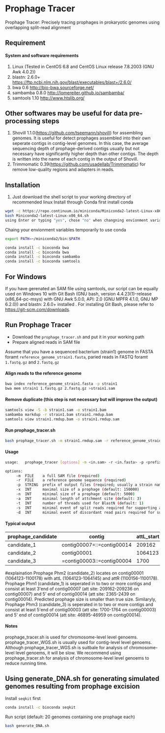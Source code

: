 Prophage Tracer
========

Prophage Tracer: Precisely tracing prophages in prokaryotic genomes using overlapping split-read alignment

Requirement
------

#### System and software requirements

1. Linux (Tested in CentOS 6.8 and CentOS Linux release 7.8.2003 (GNU Awk 4.0.2))
2. blastn: 2.6.0+ https://ftp.ncbi.nlm.nih.gov/blast/executables/blast+/2.6.0/
3. bwa 0.6 http://bio-bwa.sourceforge.net/
4. sambamba 0.8.0 http://lomereiter.github.io/sambamba/
5. samtools 1.10 http://www.htslib.org/

## Other softwares may be useful for data pre-processing steps
1. Shovill 1.1.0(https://github.com/tseemann/shovill) for assembling genomes. It is useful for detect prophages assembled into their own seperate contigs in contig-level genomes. In this case, the average sequencing depth of prophage-derived contigs usually but not necessary have significantly higher depth than other contigs. The depth is written into the name of each contig in the output of Shovill.
2. Trimmomatic 0.39(https://github.com/usadellab/Trimmomatic) for remove low-quality regions and adapters in reads.

Installation
------
1. Just download the shell script to your working directory of recommended  linux 
Install through Conda
first install conda
```Bash
wget -c https://repo.continuum.io/miniconda/Miniconda2-latest-Linux-x86_64.sh
bash Miniconda2-latest-Linux-x86_64.sh
using Enter or typing "yes", chose "no" when changning envionment variables
```
Chaing your envionment variables temporarily to use conda
```Bash
export PATH=~/miniconda2/bin:$PATH
```
```Bash
conda install -c bioconda bwa
conda install -c bioconda bwa
conda install -c bioconda sambamba
conda install -c bioconda samtools
```
## For Windows
If you have gerenated an SAM file using samtools, our script can be equally used on Windows 10 with Git Bash (GNU bash, version 4.4.23(1)-release (x86_64-pc-msys) with GNU Awk 5.0.0, API: 2.0 (GNU MPFR 4.1.0, GNU MP 6.2.0)) and blastn: 2.6.0+ installed . For installing Git Bash, please refer to https://git-scm.com/downloads.

Run Prophage Tracer
------

* Download the `prophage_tracer.sh` and put it in your working path
* Prepare aligned reads in SAM file

Assume that you have a sequenced bacterium (strain1) genome in FASTA foramt `reference_genome_strain1.fasta`, paried reads in FASTQ foramt `1.fastq.gz` and `2.fastq.gz`

#### Align reads to the reference genome
```Bash
bwa index reference_genome_strain1.fasta -p strain1
bwa mem strain1 1.fastq.gz 2.fastq.gz >strain1.sam
```
#### Remove duplicate (this step is not necessary but will improve the output)
```Bash
samtools view -S -b strain1.sam -o strain1.bam
sambamba markdup -r strain1.bam strain1.rmdup.bam
samtools view strain1.rmdup.bam -o strain1.rmdup.sam 
```
#### Run prophage_tracer.sh
```Bash
bash prophage_tracer.sh -m strain1.rmdup.sam -r reference_genome_strain1.fasta -p strain1
```
#### Usage

```Bash
usage:   prophage_tracer [options] -m <in.sam> -r <in.fasta> -p <prefix>

options:
     -m  FILE    a full SAM file (required)
     -r  FILE    a reference genome sequence (required)
     -p  STRING  prefix of output files (required; usually a strain name or a sample name)
     -x  INT     maximal size of a prophage (default: 150000)
     -n  INT     minimal size of a prophage (default: 5000)
     -a  INT     minimal length of attchment site (default: 3)
     -t  INT     number of threads used for BlastN (default: 1)
     -s  INT     minimal event of split reads required for supporting a prophage candidate
     -d  INT     minimal event of discordant read pairs required for supporting a prophage candidat
```

#### Typical output
prophage_candidate|contig|attL_start|attL_start|attR_end|attR_end|prophage_size|SR_evidence_attB|SR_evidence_attP|DRP_evidence_attB|DRP_evidence_attP|
|----------|-------------------------|----|----|----|----|----|----|----|----|----|
candidate_1|contig00007=::=contig00014|209162|209236|2365|2439|16770|0|4|1|2
candidate_2|contig00001|1064123|1064145|1100156|1100178|36033|0|1|0|0
candidate_3|=contig00003::=contig00004|1700|1764|46895|46959|48658|2|28|2|24
#explaination
Prophage Phm2 (candidate_2) locates on contig00001 (1064123-1100178) with attL (1064123-1064145) and attR (1100156-1100178). Prophage Phm1 (candidate_1) is seperated in to two or more contigs and consist at least 3'end of contig00007 (att site: 209162-209236 on contig00007) and 5' end of contig00014 (att site: 2365-2439 on contig00014). Predicted prophage size is smaller than true size. Similaryly, Prophage Phm3 (candidate_3)
is seperated in to two or more contigs and consist at least 5'end of contig00003 (att site: 1700-1764 on contig00003) and 5' end of contig00014 (att site: 46895-46959 on contig00014).



#### Notes
prophage_tracer.sh is used for chromosome-level level genoems. prophage_tracer_WGS.sh is usually used for contig-level level genoems. Although prophage_tracer_WGS.sh is suitbale for analysis of chromosome-level level genoems, it will be slow. We recommend using prophage_tracer.sh for analysis of chromosome-level level genoems to reduce running time. 

Using generate_DNA.sh for generating simulated genomes resulting from prophage excision
------

Install `seqkit` first
```Bash
conda install -c bioconda seqkit
```
Run script (default: 20 genomes containing one prophage each)
```Bash
bash generate_DNA.sh
```
